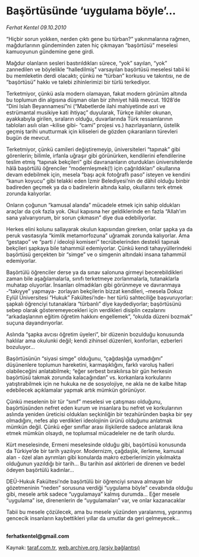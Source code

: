 # Başörtüsünde ‘uygulama böyle’...

*Ferhat Kentel 09.10.2010*

<div class="yazi"><p>“Hiçbir sorun yokken, nerden çıktı gene bu türban?” yakınmalarına rağmen, mağdurlarının gündeminden zaten hiç çıkmayan “başörtüsü” meselesi kamuoyunun gündemine gene girdi. </p>
<p>Mağdur olanların sesleri bastırıldıkları sürece, “yok” sayılan, “yok” zannedilen ve böylelikle “halledilmiş” varsayılan başörtüsü meselesi tabii ki bu memleketin derdi olacaktı; çünkü ne “türban” korkusu ve takıntısı, ne de “başörtüsü” hakkı ve talebi zihinlerimizi bir türlü terkediyor.</p>
<p>Terketmiyor, çünkü asla modern olamayan, fakat modern görünüm altında bu toplumun din algısına düşman olan bir zihniyet hâlâ mevcut. 1928’de “Dini Islah Beyannamesi”ni (“Mabetlerde ilahi mahiyetinde asri ve estrümantal musikiye kati ihtiyaç” duyularak, Türkçe ilahiler okunan, ayakkabıyla girilen, sıraların olduğu, duvarlarında Türk ressamlarının tabloları asılı olan –kilise gibi- “cami” projesi vs.) hazırlayanların, üstelik geçmiş tarihi unutturmak için kiliseleri de gözden çıkaranların türevleri bugün de mevcut.</p>
<p>Terketmiyor, çünkü camileri değiştiremeyip, üniversiteleri “tapınak” gibi görenlerin; bilimle, irfanla uğraşır gibi görünürken, kendilerini efendilerine teslim etmiş “tapınak bekçileri” gibi davrananların oturdukları üniversitelerde hâlâ başörtülü öğrenciler “modernleşmek(!) için çağrıldıkları” okullarına devam edebilmek için, mesela “başı açık fotoğraflı paso” isteyen ve kendini “kanun koyucu” gibi telakki eden İzmir Belediyesi’nin de dâhil olduğu binbir badireden geçmek ya da o badirelerin altında kalıp, okullarını terk etmek zorunda kalıyorlar. </p>
<p>Onların çoğunun “kamusal alanda” mücadele etmek için sahip oldukları araçlar da çok fazla yok. Okul kapısına her geldiklerinde en fazla “Allah’ım sana yalvarıyorum, bir sorun çıkmasın” diye dua edebiliyorlar. </p>
<p>Herkes elini kolunu sallayarak okulun kapısından girerken, onlar şapka ya da peruk vasıtasıyla “kimlik metamorfozuna” uğramak zorunda kalıyorlar. Ama “gestapo” ve “parti / ideoloji komiseri” tecrübelerinden destekli tapınak bekçileri şapkaya bile tahammül edemiyorlar. Çünkü kendi tahayyüllerindeki başörtüsü gerçekten bir “simge” ve o simgenin altındaki insana tahammül edemiyorlar. </p>
<p>Başörtülü öğrenciler derse ya da sınav salonuna girmeyi becerebildikleri zaman bile aşağılamalarla, sınıfı terketmeye zorlanmalarla, tutanaklarla muhatap oluyorlar. İnsanları olmadıkları gibi görünmeye ve davranmaya -“takıyye” yapmaya- zorlayan bekçilerin bizzat kendileri, –mesela Dokuz Eylül Üniversitesi “Hukuk” Fakültesi’nde- her türlü sahteciliğe başvuruyorlar: şapkalı öğrenciyi tutanaklara “türbanlı” diye kaydediyorlar; başörtüsünü sebep olarak gösteremeyecekleri için verdikleri disiplin cezalarını “arkadaşlarının eğitim öğretim hakkını engellemek”, “okulda düzeni bozmak” suçuna dayandırıyorlar.</p>
<p>Aslında “şapka avcısı öğretim üyeleri”, bir düzenin bozulduğu konusunda haklılar ama okulunki değil; kendi zihinsel düzenleri, konforları, ezberleri bozuluyor...</p>
<p>Başörtüsünün “siyasi simge” olduğunu, “çağdaşlığa uymadığını” düşünenlere toplumun hareketini, karmaşıklığını, farklı varoluş halleri olabileceğini anlatabilmek; “eğer serbest bırakılırsa bir gün herkesin başörtüsü takmak zorunda kalacağından” vs. korkanlara korkularını yatıştırabilmek için ne hukuka ne de sosyolojiye, ne akla ne de kalbe hitap edebilecek açıklamalar yapmak artık mümkün görünüyor.</p>
<p>Çünkü meselenin bir tür “sınıf” meselesi ve çatışması olduğunu, başörtüsünden nefret eden kurum ve insanlara bu nefret ve korkularının aslında yeniden üreticisi oldukları seçkinliğin bir tezahüründen başka bir şey olmadığını, nefes alıp verdikleri ideolojinin ürünü olduğunu anlatmak mümkün değil. Çünkü eğer sınıflar arası ilişkilerde sadece anlatarak ikna etmek mümkün olsaydı, ne toplumsal mücadeleler ne de tarih olurdu. </p>
<p>Kürt meselesinde, Ermeni meselesinde olduğu gibi, başörtüsü konusunda da Türkiye’de bir tarih yazılıyor. Modernizm, çağdaşlık, ilerleme, kamusal alan - özel alan ayrımları gibi konularda makro ezberlerimizin yıkılmakta olduğunun yazıldığı bir tarih... Bu tarihin asıl aktörleri de direnen ve bedel ödeyen başörtülü kadınlar... </p>
<p>DEÜ-Hukuk Fakültesi’nde başörtülü bir öğrenciyi sınava almayan bir gözetmeninin “neden” sorusuna verdiği “uygulama böyle” cevabında olduğu gibi, mesele artık sadece “uygulamaya” kalmış durumda... Eğer mesele “uygulama” ise, direnenlerin de “uygulamaları” var, ve onlar kazanacaklar</p>
<p>Tabii bu mesele çözülecek, ama bu mesele yüzünden yaralanmış, yıpranmış gencecik insanların kaybettikleri yıllar da umutlar da geri gelmeyecek...</p>
<p><b><br/>ferhatkentel@gmail.com</b></p></div>

Kaynak: [taraf.com.tr](http://www.taraf.com.tr:80/ferhat-kentel/makale-basortusunde-uygulama-boyle.htm), [web.archive.org (arşiv bağlantısı)](http://web.archive.org/web/20101010195202/http://www.taraf.com.tr:80/ferhat-kentel/makale-basortusunde-uygulama-boyle.htm)
